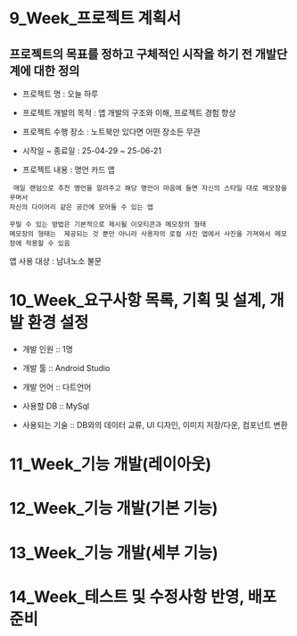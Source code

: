 # 9_Week_프로젝트 계획서

## 프로젝트의 목표를 정하고 구체적인 시작을 하기 전 개발단계에 대한 정의

- 프로젝트 명 : 오늘 하루

- 프로젝트 개발의 목적 : 앱 개발의 구조와 이해, 프로젝트 경험 향상

- 프로젝트 수행 장소 : 노트북만 있다면 어떤 장소든 무관

- 시작일 ~ 종료일 :  25-04-29  ~  25-06-21 

- 프로젝트 내용 : 명언 카드 앱

```
 매일 랜덤으로 추천 명언을 알려주고 해당 명언이 마음에 들면 자신의 스타일 대로 메모장을 꾸며서
자신의 다이어리 같은 공간에 모아둘 수 있는 앱

꾸밀 수 있는 방법은 기본적으로 제시될 이모티콘과 메모장의 형태
메모장의 형태는  제공되는 것 뿐만 아니라 사용자의 로컬 사진 앱에서 사진을 가져와서 메모장에 적용할 수 있음

```
앱 사용 대상 : 남녀노소 불문

# 10_Week_요구사항 목록, 기획 및 설계, 개발 환경 설정

- 개발 인원 :: 1명

- 개발 툴 :: Android Studio

- 개발 언어 :: 다트언어

- 사용할 DB :: MySql

- 사용되는 기술 :: DB와의 데이터 교류,  UI 디자인, 이미지 저장/다운, 컴포넌트 변환


# 11_Week_기능 개발(레이아웃)

# 12_Week_기능 개발(기본 기능)

# 13_Week_기능 개발(세부 기능)

# 14_Week_테스트 및 수정사항 반영, 배포 준비
